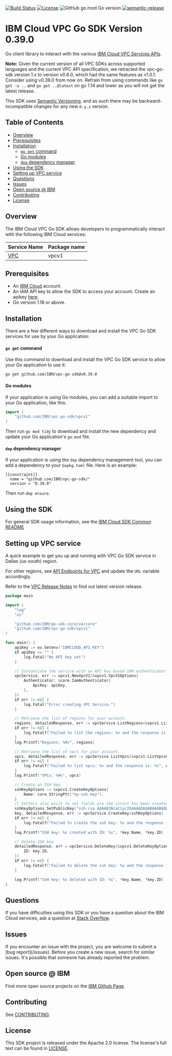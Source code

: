 [![Build Status](https://travis-ci.com/IBM/vpc-go-sdk.svg?branch=master)](https://travis-ci.com/IBM/vpc-go-sdk)
[![License](https://img.shields.io/badge/License-Apache%202.0-blue.svg)](https://opensource.org/licenses/Apache-2.0)
![GitHub go.mod Go version](https://img.shields.io/github/go-mod/go-version/IBM/vpc-go-sdk)
[![semantic-release](https://img.shields.io/badge/%20%20%F0%9F%93%A6%F0%9F%9A%80-semantic--release-e10079.svg)](https://github.com/semantic-release/semantic-release)

# IBM Cloud VPC Go SDK Version 0.39.0
Go client library to interact with the various [IBM Cloud VPC Services APIs](https://cloud.ibm.com/apidocs?category=vpc).

**Note:** Given the current version of all VPC SDKs across supported languages and the current VPC API specification, we retracted the vpc-go-sdk version 1.x to version v0.6.0, which had the same features as v1.0.1.
Consider using v0.39.0 from now on. Refrain from using commands like `go get -u ..` and `go get ..@latest` on go 1.14 and lower as you will not get the latest release.

This SDK uses [Semantic Versioning](https://semver.org), and as such there may be backward-incompatible changes for any new `0.y.z` version.
## Table of Contents
<!--
  The TOC below is generated using the `markdown-toc` node package.

      https://github.com/jonschlinkert/markdown-toc

  You should regenerate the TOC after making changes to this file.

      npx markdown-toc -i README.md
  -->

<!-- toc -->

- [Overview](#overview)
- [Prerequisites](#prerequisites)
- [Installation](#installation)
    + [`go get` command](#go-get-command)
    + [Go modules](#go-modules)
    + [`dep` dependency manager](#dep-dependency-manager)
- [Using the SDK](#using-the-sdk)
- [Setting up VPC service](#setting-up-vpc-service)
- [Questions](#questions)
- [Issues](#issues)
- [Open source @ IBM](#open-source--ibm)
- [Contributing](#contributing)
- [License](#license)

<!-- tocstop -->

## Overview

The IBM Cloud VPC Go SDK allows developers to programmatically interact with the following IBM Cloud services:

Service Name | Package name
--- | ---
[VPC](https://cloud.ibm.com/apidocs/vpc) | vpcv1

## Prerequisites

[ibm-cloud-onboarding]: https://cloud.ibm.com/registration

* An [IBM Cloud][ibm-cloud-onboarding] account.
* An IAM API key to allow the SDK to access your account. Create an apikey [here](https://cloud.ibm.com/iam/apikeys).
* Go version 1.18 or above.

## Installation
There are a few different ways to download and install the VPC Go SDK services for use by your
Go application:

#### `go get` command
Use this command to download and install the VPC Go SDK service to allow your Go application to
use it:

```
go get github.com/IBM/vpc-go-sdk@v0.39.0
```


#### Go modules
If your application is using Go modules, you can add a suitable import to your
Go application, like this:


```go
import (
	"github.com/IBM/vpc-go-sdk/vpcv1"
)
```

Then run `go mod tidy` to download and install the new dependency and update your Go application's
`go.mod` file.


#### `dep` dependency manager
If your application is using the `dep` dependency management tool, you can add a dependency
to your `Gopkg.toml` file.  Here is an example:

```
[[constraint]]
  name = "github.com/IBM/vpc-go-sdk/"
  version = "0.39.0"
```

Then run `dep ensure`.

## Using the SDK
For general SDK usage information, see the [IBM Cloud SDK Common README](https://github.com/IBM/ibm-cloud-sdk-common/blob/master/README.md)

## Setting up VPC service

A quick example to get you up and running with VPC Go SDK service in Dallas (us-south) region.

For other regions, see [API Endpoints for VPC](https://cloud.ibm.com/apidocs/vpc#api-endpoint) and update the `URL` variable accordingly.


Refer to the [VPC Release Notes](https://cloud.ibm.com/docs/vpc?topic=vpc-release-notes) to find out latest version release.

```go
package main

import (
	"log"
	"os"

	"github.com/IBM/go-sdk-core/v4/core"
	"github.com/IBM/vpc-go-sdk/vpcv1"
)

func main() {
	apiKey := os.Getenv("IBMCLOUD_API_KEY")
	if apiKey == "" {
		log.Fatal("No API key set")
	}

	// Instantiate the service with an API key based IAM authenticator
	vpcService, err := vpcv1.NewVpcV1(&vpcv1.VpcV1Options{
		Authenticator: &core.IamAuthenticator{
			ApiKey: apiKey,
		},
	})
	if err != nil {
		log.Fatal("Error creating VPC Service.")
	}

	// Retrieve the list of regions for your account.
	regions, detailedResponse, err := vpcService.ListRegions(&vpcv1.ListRegionsOptions{})
	if err != nil {
		log.Fatalf("Failed to list the regions: %v and the response is: %s", err, detailedResponse)
	}
	log.Printf("Regions: %#v", regions)

	// Retrieve the list of vpcs for your account.
	vpcs, detailedResponse, err := vpcService.ListVpcs(&vpcv1.ListVpcsOptions{})
	if err != nil {
		log.Fatalf("Failed to list vpcs: %v and the response is: %s", err, detailedResponse)
	}
	log.Printf("VPCs: %#v", vpcs)

	// Create an SSH key
	sshKeyOptions := &vpcv1.CreateKeyOptions{
		Name: core.StringPtr("my-ssh-key"),
	}
	// Setters also exist to set fields are the struct has been created
	sshKeyOptions.SetPublicKey("ssh-rsa AAAAB3NzaC1yc2EAAAADAQABAAABAQDsnrSAe8eBi8mS576Z96UtYgUzDR9Sbw/s1ELxsa1KUK82JQ0Ejmz31N6sHyiT/l5533JgGL6rKamLFziMY2VX2bdyuF5YzyHhmapT+e21kuTatB50UsXzxlYEWpCmFdnd4LhwFn6AycJWOV0k3e0ePpVxgHc+pVfE89322cbmfuppeHxvxc+KSzQNYC59A+A2vhucbuWppyL3EIF4YgLwOr5iDISm1IR0+EEL3yJQIG4M2WKu526anI85QBcIWyFwQXOpdcX2eZRcd6WW2EgAM3fIOaezkm0CFrsz8rQ0MPYZI4BS2CWwg5d4Bj7SU2sjXz62gfQkQGTYWSqhizVb root@localhost")
	key, detailedResponse, err := vpcService.CreateKey(sshKeyOptions)
	if err != nil {
		log.Fatalf("Failed to create the ssh key: %v and the response is: %s", err, detailedResponse)
	}
	log.Printf("SSH key: %s created with ID: %s", *key.Name, *key.ID)

	// Delete SSH key
	detailedResponse, err = vpcService.DeleteKey(&vpcv1.DeleteKeyOptions{
		ID: key.ID,
	})
	if err != nil {
		log.Fatalf("Failed to delete the ssh key: %v and the response is: %s", err, detailedResponse)
	}

	log.Printf("SSH key: %s deleted with ID: %s", *key.Name, *key.ID)
}
```

## Questions

If you have difficulties using this SDK or you have a question about the IBM Cloud services,
ask a question at
[Stack Overflow](http://stackoverflow.com/questions/ask?tags=ibm-cloud).

## Issues
If you encounter an issue with the project, you are welcome to submit a
[bug report](<github-repo-url>/issues).
Before you create a new issue, search for similar issues. It's possible that someone has already reported the problem.

## Open source @ IBM
Find more open source projects on the [IBM Github Page](http://ibm.github.io/).

## Contributing
See [CONTRIBUTING](CONTRIBUTING.md).

## License

This SDK project is released under the Apache 2.0 license.
The license's full text can be found in [LICENSE](LICENSE).
